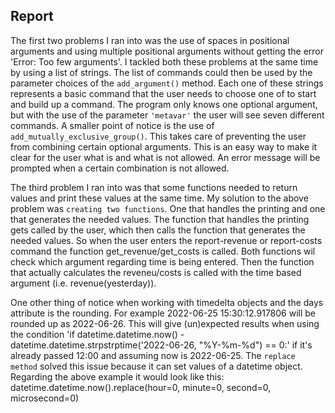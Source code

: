## Report
The first two problems I ran into was the use of spaces in positional arguments and using multiple
positional arguments without getting the error 'Error: Too few arguments'. I tackled both these problems
at the same time by using a list of strings. The list of commands could then be used by the parameter
choices of the ```add_argument()``` method. Each one of these strings represents a basic command that the user
needs to choose one of to start and build up a command. 
The program only knows one optional argument, but with the use of the parameter ```'metavar'``` the user will
see seven different commands. 
A smaller point of notice is the use of ```add_mutually_exclusive_group()```. This takes care
of preventing the user from combining certain optional arguments. This is an easy way to make it clear
for the user what is and what is not allowed. An error message will be prompted when a certain combination
is not allowed.



The third problem I ran into was that some functions needed to return values and print these values at
the same time. My solution to the above problem was ```creating two functions```. One that handles the printing
and one that generates the needed values. The function that handles the printing gets called by the user, 
which then calls the function that generates the needed values. So when the user enters the report-revenue
or report-costs command the function get_revenue/get_costs is called. Both functions wil check which argument
regarding time is being entered. Then the function that actually calculates the reveneu/costs is called with
the time based argument (i.e. revenue(yesterday)).

One other thing of notice when working with timedelta objects and the days attribute is the rounding. For
example 2022-06-25 15:30:12.917806 will be rounded up as 2022-06-26. This will give (un)expected results 
when using the condition 'if datetime.datetime.now() - datetime.datetime.strpstrptime('2022-06-26, "%Y-%m-%d") == 0:'
if it's already passed 12:00 and assuming now is 2022-06-25. 
The ```replace method``` solved this issue because it can set values of a datetime object. Regarding the above example
it would look like this: datetime.datetime.now().replace(hour=0, minute=0, second=0, microsecond=0)